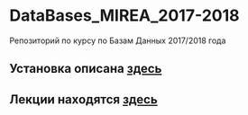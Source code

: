 # DataBases_MIREA_2017-2018
Репозиторий по курсу по Базам Данных 2017/2018 года

## Установка описана [здесь](https://github.com/bakanchevn/DataBases_MIREA_2017-2018/blob/master/installation.md)

## Лекции находятся [здесь](https://drive.google.com/drive/folders/1XGc0dnowoXF6yz6L-RWaXLaT0y8mM2He)
